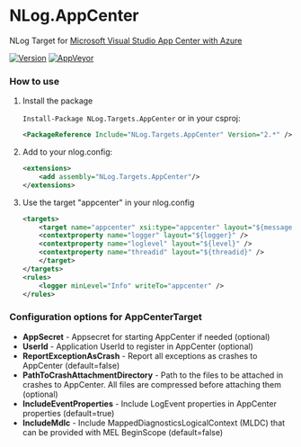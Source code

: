 # NLog.AppCenter
NLog Target for [Microsoft Visual Studio App Center with Azure](https://azure.microsoft.com/services/app-center/)

[![Version](https://badge.fury.io/nu/NLog.Targets.AppCenter.svg)](https://www.nuget.org/packages/NLog.Targets.AppCenter)
[![AppVeyor](https://img.shields.io/appveyor/ci/nlog/nlog-azureappcenter/master.svg)](https://ci.appveyor.com/project/nlog/nlog-azureappcenter/branch/master)

### How to use

1) Install the package

    `Install-Package NLog.Targets.AppCenter` or in your csproj:

    ```xml
    <PackageReference Include="NLog.Targets.AppCenter" Version="2.*" />
    ```

2) Add to your nlog.config:

    ```xml
    <extensions>
        <add assembly="NLog.Targets.AppCenter"/>
    </extensions>
    ```

3) Use the target "appcenter" in your nlog.config

    ```xml
    <targets>
        <target name="appcenter" xsi:type="appcenter" layout="${message}" reportExceptionAsCrash="true">
		<contextproperty name="logger" layout="${logger}" />
		<contextproperty name="loglevel" layout="${level}" />
		<contextproperty name="threadid" layout="${threadid}" />
        </target>
    </targets>
    <rules>
        <logger minLevel="Info" writeTo="appcenter" />
    </rules>
    ```

### Configuration options for AppCenterTarget

- **AppSecret** - Appsecret for starting AppCenter if needed (optional)
- **UserId** - Application UserId to register in AppCenter (optional)
- **ReportExceptionAsCrash** - Report all exceptions as crashes to AppCenter (default=false)
- **PathToCrashAttachmentDirectory** - Path to the files to be attached in crashes to AppCenter. All files are compressed before attaching them (optional)
- **IncludeEventProperties** - Include LogEvent properties in AppCenter properties (default=true)
- **IncludeMdlc** - Include MappedDiagnosticsLogicalContext (MLDC) that can be provided with MEL BeginScope (default=false)


